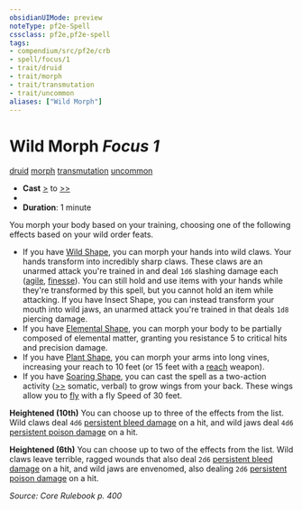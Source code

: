 ```yaml
---
obsidianUIMode: preview
noteType: pf2e-Spell
cssclass: pf2e,pf2e-spell
tags:
- compendium/src/pf2e/crb
- spell/focus/1
- trait/druid
- trait/morph
- trait/transmutation
- trait/uncommon
aliases: ["Wild Morph"]
---
```

# Wild Morph *Focus 1*   
[druid](rules/traits/druid.md "Druid Class Trait")  [morph](rules/traits/morph.md "Morph Effect Trait")  [transmutation](rules/traits/transmutation.md "Transmutation School Trait")  [uncommon](rules/traits/uncommon.md "Uncommon Rarity Trait")  

- **Cast** [>](rules/core-rulebook/chapter-9-playing-the-game.md#Actions "Single Action") to [>>](rules/core-rulebook/chapter-9-playing-the-game.md#Actions "Two-Action") 
- 
- **Duration**: 1 minute

You morph your body based on your training, choosing one of the following effects based on your wild order feats.

- If you have [Wild Shape](compendium/feats/wild-shape.md), you can morph your hands into wild claws. Your hands transform into incredibly sharp claws. These claws are an unarmed attack you're trained in and deal `1d6` slashing damage each ([agile](rules/traits/agile.md "Agile Weapon Trait"), [finesse](rules/traits/finesse.md "Finesse Weapon Trait")). You can still hold and use items with your hands while they're transformed by this spell, but you cannot hold an item while attacking. If you have Insect Shape, you can instead transform your mouth into wild jaws, an unarmed attack you're trained in that deals `1d8` piercing damage.
- If you have [Elemental Shape](compendium/feats/elemental-shape.md), you can morph your body to be partially composed of elemental matter, granting you resistance 5 to critical hits and precision damage.
- If you have [Plant Shape](compendium/feats/plant-shape.md), you can morph your arms into long vines, increasing your reach to 10 feet (or 15 feet with a [reach](rules/traits/reach.md "Reach Weapon Trait") weapon).
- If you have [Soaring Shape](compendium/feats/soaring-shape.md), you can cast the spell as a two-action activity ([>>](rules/core-rulebook/chapter-9-playing-the-game.md#Actions "Two-Action") somatic, verbal) to grow wings from your back. These wings allow you to [fly](rules/actions/fly.md) with a fly Speed of 30 feet.

**Heightened (10th)** You can choose up to three of the effects from the list. Wild claws deal `4d6` [persistent bleed damage](rules/conditions.md#Persistent%20Damage) on a hit, and wild jaws deal `4d6` [persistent poison damage](rules/conditions.md#Persistent%20Damage) on a hit.

**Heightened (6th)** You can choose up to two of the effects from the list. Wild claws leave terrible, ragged wounds that also deal `2d6` [persistent bleed damage](rules/conditions.md#Persistent%20Damage) on a hit, and wild jaws are envenomed, also dealing `2d6` [persistent poison damage](rules/conditions.md#Persistent%20Damage) on a hit.

*Source: Core Rulebook p. 400*